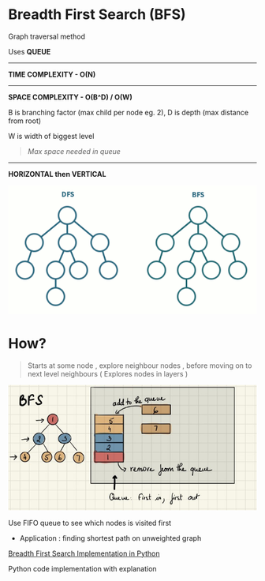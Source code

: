 # Breadth First Search (BFS)

Graph traversal method

Uses **QUEUE**

---

**TIME COMPLEXITY - O(N)**

---

**SPACE COMPLEXITY - O(B^D) / O(W)**

B is branching factor (max child per node eg. 2), D is depth (max distance from root)

W is width of biggest level

> _Max space needed in queue_

---

**HORIZONTAL then VERTICAL**

![dfs vs bfs.gif](dfs_vs_bfs.gif)

# How?

> Starts at some node , explore neighbour nodes , before moving on to next level neighbours
> ( Explores nodes in layers )

![Untitled](Untitled%2036.png)

Use FIFO queue to see which nodes is visited first

- Application : finding shortest path on unweighted graph

[Breadth First Search Implementation in Python](https://www.youtube.com/watch?v=U5-bRX2AHNY)

Python code implementation with explanation
